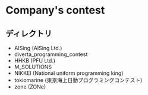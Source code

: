 # Company's contest

## ディレクトリ

- AISing (AISing Ltd.)
- diverta_programming_contest
- HHKB (PFU Ltd.)
- M_SOLUTIONS
- NIKKEI (National uniform programming king)
- tokiomarine (東京海上日動プログラミングコンテスト)
- zone (ZONe)
